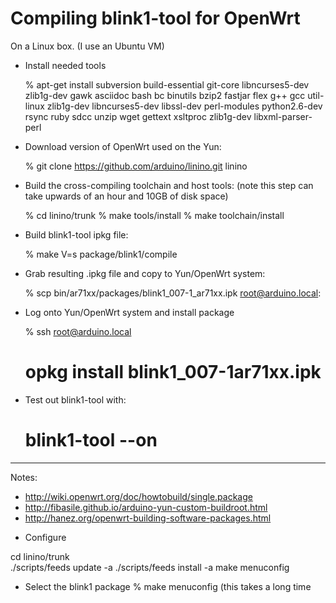 
Compiling blink1-tool for OpenWrt
=================================


On a Linux box.  (I use an Ubuntu VM)

* Install needed tools

    % apt-get install subversion build-essential git-core libncurses5-dev zlib1g-dev gawk asciidoc bash bc binutils bzip2 fastjar flex g++ gcc util-linux zlib1g-dev libncurses5-dev libssl-dev perl-modules python2.6-dev rsync ruby sdcc unzip wget gettext xsltproc zlib1g-dev libxml-parser-perl

* Download version of OpenWrt used on the Yun:

    % git clone https://github.com/arduino/linino.git linino


* Build the cross-compiling toolchain and host tools:
(note this step can take upwards of an hour and 10GB of disk space)

    % cd linino/trunk
    % make tools/install
    % make toolchain/install

* Build blink1-tool ipkg file:

    % make V=s package/blink1/compile

* Grab resulting .ipkg file and copy to Yun/OpenWrt system:

    % scp bin/ar71xx/packages/blink1_007-1_ar71xx.ipk root@arduino.local:

* Log onto Yun/OpenWrt system and install package

    % ssh root@arduino.local
    # opkg install blink1_007-1ar71xx.ipk

* Test out blink1-tool with:

    # blink1-tool --on



-------------------
Notes:
- http://wiki.openwrt.org/doc/howtobuild/single.package
- http://fibasile.github.io/arduino-yun-custom-buildroot.html
- http://hanez.org/openwrt-building-software-packages.html


* Configure

cd  linino/trunk    
./scripts/feeds update -a
./scripts/feeds install -a
make menuconfig

*  Select the blink1 package
    % make menuconfig
    (this takes a long time
